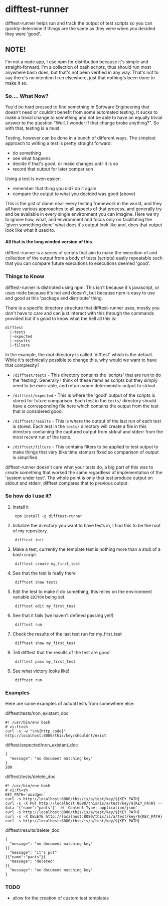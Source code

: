 # difftest-runner
difftest-runner helps run and track the output of test scripts so you can quickly
determine if things are the same as they were when you decided they were 'good'.

## NOTE!
I'm not a node app, I use npm for distribution because it's simple and
straight-forward.  I'm a collection of bash scripts, thus should run most
anywhere bash does, but that's not been verified in any way. That's not to
say there's no intention I run elsewhere, just that nothing's been done to
make it so.


### So.... What Now?
You'd be hard pressed to find something in Software Engineering that doesn't need or couldn't benefit from some automated testing.  It sucks to make a trivial change to something and not be able to have an equally trivial answer to the question "Well, I wonder if that change broke anything?".  So with that, testing is a must.  

  Testing, however can be done in a bunch of different ways. The simplest 
approach to writing a test is pretty straight forward:

* do something
* see what happens
* decide if that's good, or make changes until it is so
* record that output for later comparison

Using a test is even easier:

* remember that thing you did? do it again
* compare the output to what you decided was good (above)

This is the gist of damn near every testing framework in the world, and they
all have various approaches to all aspects of that process, and generally try
and be available in every single environment you can imagine. Here we try to
ignore how, what, and environment and focus only on facilitating the
'given something done' what does it's output look like and, does that output
look like what it used to.

#### All that is the long winded version of this
difftest-runner is a series of scripts that aim to make the execution of and collection of the output from a body of tests (scripts) easily repeatable
such that you can compare future executions to executions deemed 'good'.


### Things to Know

difftest-runner is distribted using npm.  This isn't because it's javascript,
or uses node because it's not and doesn't, but because npm is easy to use and
good at this 'package and distribute' thing.

There is a specific directory structure that difftest-runner uses, mostly you
don't have to care and can just interact with this through the commands provided
but it's good to know what the hell all this is:

    difftest 
      |-tests
      |-expected
      |-results
      |-filters

In the example, the root directory is called 'difftest' which is the default.
While it's technically possible to change this, why would we want to have that
complexity? 

* `/difftest/tests` - This directory contains the 'scripts' that are run to do
the 'testing'.  Generally I think of these items as scripts but they simply
need to be exec-able, and return some deterministic output to stdout.

* `/difftest/expected` - This is where the 'good' output of the scripts is stored
for future comparison.  Each test in the `tests/` directory should have a corresponding
file here which contains the output from the test that is considered good.

* `/difftest/results` - This is where the output of the last run of each test is
stored.  Each test in the `tests/` directory will create a file in this directory
containing the captured output from stdout and stderr from the most recent run
of the tests.

* `/difftest/filters` - This contains filters to be applied to test output to
make things that vary (like time stamps) fixed so comparison of output
is simplified.

difftest-runner doesn't care what your tests do, a big part of this was to create
something that worked the same regardless of implementation of the 'system under
test'. The whole point is only that test produce output on stdout and stderr,
difftest compares that to previous output.

### So how do I use it?

1. Install it 

        npm install -g difftest-runner

1. Initialize the directory you want to have tests in, I find this to be the root 
of my repository.

        difftest init

1. Make a test, currently the template test is nothing more than a stub of a 
bash script.   

        difftest create my_first_test

1. See that the test is really there
    
        difftest show tests

1. Edit the test to make it do something, this relies on the environment variable
```EDITOR``` being set.
  
        difftest edit my_first_test

1. See that it fails (we haven't defined passing yet!)
  
        difftest run

1. Check the results of the last test run for my\_first\_test

        difftest show my_first_test

1. Tell difftest that the results of the test are good

        difftest pass my_first_test

1. See what victory looks like!
  
        difftest run

### Examples
Here are some examples of actual tests from somewhere else:

difftest/tests/non_existant_doc 

    #! /usr/bin/env bash
    # vi:ft=sh
    curl -s -w "\n%{http_code}" http://localhost:8080/this/key/shouldnt/exist

difftest/expected/non_existant_doc

    {
      "message": "no document matching key"
    }
    200

difftest/tests/delete_doc

    #! /usr/bin/env bash
    # vi:ft=sh
    KEY_PATH=`uuidgen`
    curl -s http://localhost:8080/this/is/a/test/key/${KEY_PATH}
    curl -s -X PUT http://localhost:8080/this/is/a/test/key/${KEY_PATH} --data '{"name":"pants"}' -H 'Content-Type: application/json'
    curl -s http://localhost:8080/this/is/a/test/key/${KEY_PATH}
    curl -s -X DELETE http://localhost:8080/this/is/a/test/key/${KEY_PATH}
    curl -s http://localhost:8080/this/is/a/test/key/${KEY_PATH}

difftest/results/delete_doc

    {
      "message": "no document matching key"
    }{
      "message": "it's put"
    }{"name":"pants"}{
      "message": "deleted"
    }{
      "message": "no document matching key"
    }

### TODO

* allow for the creation of custom test templates
